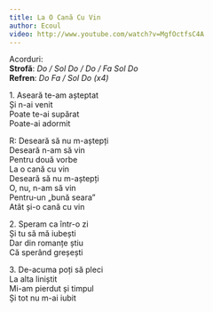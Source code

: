 ```yaml
---
title: La O Cană Cu Vin
author: Ecoul
video: http://www.youtube.com/watch?v=MgfOctfsC4A
---
```


Acorduri:  
**Strofă**: *Do / Sol Do / Do / Fa Sol Do*  
**Refren**: *Do Fa / Sol Do (x4)*  

1\. Aseară te-am așteptat  
Și n-ai venit  
Poate te-ai supărat  
Poate-ai adormit  

R: Deseară să nu m-aștepți  
Deseară n-am să vin  
Pentru două vorbe  
La o cană cu vin  
Deseară să nu m-aștepți  
O, nu, n-am să vin  
Pentru-un „bună seara”  
Atât și-o cană cu vin  

2\. Speram ca într-o zi  
Și tu să mă iubești  
Dar din romanțe știu  
Că sperând greșești  

3\. De-acuma poți să pleci  
La alta liniștit  
Mi-am pierdut și timpul  
Și tot nu m-ai iubit  
